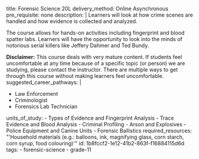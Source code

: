 title: Forensic Science 20L
delivery_method: Online Asynchronous
pre_requisite: none
description: |
  Learners will look at how crime scenes are handled and how evidence is collected and analyzed.
  
  The course allows for hands-on activities including fingerprint and blood spatter labs. Learners will have the opportunity to look into the minds of notorious serial killers like Jeffery Dahmer and Ted Bundy.
  
  <strong>Disclaimer:</strong> This course deals with very mature content. If students feel uncomfortable at any time because of a specific topic (or person) we are studying, please contact the instructor. There are multiple ways to get through this course without making learners feel uncomfortable.
suggested_career_pathways: |
  <ul>
  <li>Law Enforcement</li>
  <li>Criminologist</li>
  <li>Forensics Lab Technician</li>
  </ul>
units_of_study:
  - Types of Evidence and Fingerprint Analysis
  - Trace Evidence and Blood Analysis
  - Criminal Profiling
  - Arson and Explosives
  - Police Equipment and Canine Units
  - Forensic Ballistics
required_resources: "'Household materials (e.g.: balloons, ink, magnifying glass, corn starch, corn syrup, food colouring)'"
id: 1b8fccf2-1e12-41b2-863f-f16884115d6d
tags:
  - forensic-science
  - grade-11
